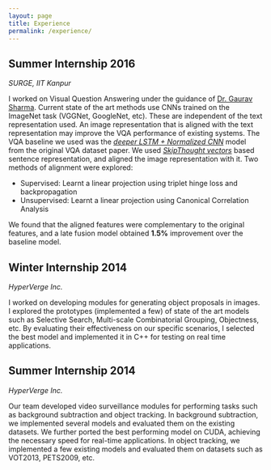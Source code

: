 ```yaml
---
layout: page
title: Experience
permalink: /experience/
---
```


## Summer Internship 2016 
*SURGE, IIT Kanpur*

I worked on Visual Question Answering under the guidance of [Dr. Gaurav Sharma](http://www.grvsharma.com/research.html).
Current state of the art methods use CNNs trained on the ImageNet task (VGGNet, GoogleNet,
 etc). These are independent of the text representation used. An image representation that is aligned with the text representation may improve the VQA performance of existing systems. 
The VQA baseline we used was the [*deeper LSTM + Normalized CNN*](https://github.com/VT-vision-lab/VQA_LSTM_CNN)  model from the original VQA dataset paper.
We used [*SkipThought vectors*](https://github.com/ryankiros/skip-thoughts) based sentence representation, and aligned the image 
representation with it. Two methods of alignment were explored:

* Supervised: Learnt a linear projection using triplet hinge loss and backpropagation
* Unsupervised: Learnt a linear projection using Canonical Correlation Analysis

We found that the aligned features were complementary to the original features, and a 
late fusion model obtained **1.5%** improvement over the baseline model. 

## Winter Internship 2014 
*HyperVerge Inc.*

I worked on developing modules for generating object proposals in images. I explored the prototypes (implemented a few) of state of the art models such as Selective Search, Multi-scale Combinatorial Grouping, Objectness, etc.
By evaluating their effectiveness on our specific scenarios, I selected the best model and
implemented it in C++ for testing on real time applications.

## Summer Internship 2014 
*HyperVerge Inc.*

Our team developed video surveillance modules for performing tasks such as background
subtraction and object tracking. In background subtraction, we implemented several models 
and evaluated them on the existing datasets. We further ported the best performing model on
CUDA, achieving the necessary speed for real-time applications. In object tracking, we
implemented a few existing models and evaluated them on datasets such as VOT2013, PETS2009, etc. 
